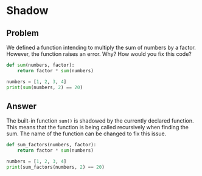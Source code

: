 # Shadow
## Problem
We defined a function intending to multiply the sum of numbers by a factor. However, the function raises an error. Why? How would you fix this code?

```python
def sum(numbers, factor):
    return factor * sum(numbers)

numbers = [1, 2, 3, 4]
print(sum(numbers, 2) == 20)
```

## Answer
The built-in function `sum()` is shadowed by the currently declared function. This means that the function is being called recursively when finding the sum. The name of the function can be changed to fix this issue.

```python
def sum_factors(numbers, factor):
    return factor * sum(numbers)

numbers = [1, 2, 3, 4]
print(sum_factors(numbers, 2) == 20)
```